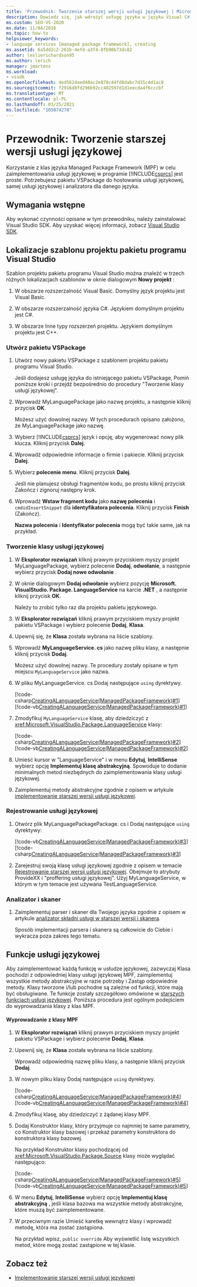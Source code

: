 ```yaml
---
title: 'Przewodnik: Tworzenie starszej wersji usługi językowej | Microsoft Docs'
description: Dowiedz się, jak wdrożyć usługę języka w języku Visual C# przy użyciu klas języka struktury zarządzanego pakietu.
ms.custom: SEO-VS-2020
ms.date: 11/04/2016
ms.topic: how-to
helpviewer_keywords:
- language services [managed package framework], creating
ms.assetid: 6a5dd2c2-261b-4efd-a3f4-8fb90b73dc82
author: leslierichardson95
ms.author: lerich
manager: jmartens
ms.workload:
- vssdk
ms.openlocfilehash: ded5624aed40ac2e878c44fd8dabc7d35c4d1ac8
ms.sourcegitcommit: f2916d8fd296b92cc402597d1d1eecda4f6cccbf
ms.translationtype: MT
ms.contentlocale: pl-PL
ms.lasthandoff: 03/25/2021
ms.locfileid: "105074278"
---
```

# <a name="walkthrough-creating-a-legacy-language-service"></a>Przewodnik: Tworzenie starszej wersji usługi językowej
Korzystanie z klas języka Managed Package Framework (MPF) w celu zaimplementowania usługi językowej w programie [!INCLUDE[csprcs](../../data-tools/includes/csprcs_md.md)] jest proste. Potrzebujesz pakietu VSPackage do hostowania usługi językowej, samej usługi językowej i analizatora dla danego języka.

## <a name="prerequisites"></a>Wymagania wstępne
 Aby wykonać czynności opisane w tym przewodniku, należy zainstalować Visual Studio SDK. Aby uzyskać więcej informacji, zobacz [Visual Studio SDK](../../extensibility/visual-studio-sdk.md).

## <a name="locations-for-the-visual-studio-package-project-template"></a>Lokalizacje szablonu projektu pakietu programu Visual Studio
 Szablon projektu pakietu programu Visual Studio można znaleźć w trzech różnych lokalizacjach szablonów w oknie dialogowym **Nowy projekt** :

1. W obszarze rozszerzalność Visual Basic. Domyślny język projektu jest Visual Basic.

2. W obszarze rozszerzalność języka C#. Językiem domyślnym projektu jest C#.

3. W obszarze Inne typy rozszerzeń projektu. Językiem domyślnym projektu jest C++.

### <a name="create-a-vspackage"></a>Utwórz pakietu VSPackage

1. Utwórz nowy pakietu VSPackage z szablonem projektu pakietu programu Visual Studio.

    Jeśli dodajesz usługę języka do istniejącego pakietu VSPackage, Pomiń poniższe kroki i przejdź bezpośrednio do procedury "Tworzenie klasy usługi językowej".

2. Wprowadź MyLanguagePackage jako nazwę projektu, a następnie kliknij przycisk **OK**.

    Możesz użyć dowolnej nazwy. W tych procedurach opisano założono, że MyLanguagePackage jako nazwę.

3. Wybierz [!INCLUDE[csprcs](../../data-tools/includes/csprcs_md.md)] język i opcję, aby wygenerować nowy plik klucza. Kliknij przycisk **Dalej**.

4. Wprowadź odpowiednie informacje o firmie i pakiecie. Kliknij przycisk **Dalej**.

5. Wybierz **polecenie menu**. Kliknij przycisk **Dalej**.

    Jeśli nie planujesz obsługi fragmentów kodu, po prostu kliknij przycisk Zakończ i zignoruj następny krok.

6. Wprowadź **Wstaw fragment kodu** jako **nazwę polecenia** i `cmdidInsertSnippet` dla **identyfikatora polecenia**. Kliknij przycisk **Finish** (Zakończ).

    **Nazwa polecenia** i **Identyfikator polecenia** mogą być takie same, jak na przykład.

### <a name="create-the-language-service-class"></a>Tworzenie klasy usługi językowej

1. W **Eksplorator rozwiązań** kliknij prawym przyciskiem myszy projekt MyLanguagePackage, wybierz polecenie **Dodaj**, **odwołanie**, a następnie wybierz przycisk **Dodaj nowe odwołanie** .

2. W oknie dialogowym **Dodaj odwołanie** wybierz pozycję **Microsoft. VisualStudio. Package. LanguageService** na karcie **.NET** , a następnie kliknij przycisk **OK**.

     Należy to zrobić tylko raz dla projektu pakietu językowego.

3. W **Eksplorator rozwiązań** kliknij prawym przyciskiem myszy projekt pakietu VSPackage i wybierz polecenie **Dodaj**, **Klasa**.

4. Upewnij się, że **Klasa** została wybrana na liście szablony.

5. Wprowadź **MyLanguageService. cs** jako nazwę pliku klasy, a następnie kliknij przycisk **Dodaj**.

     Możesz użyć dowolnej nazwy. Te procedury zostały opisane w tym miejscu `MyLanguageService` jako nazwa.

6. W pliku MyLanguageService. cs Dodaj następujące `using` dyrektywy.

     [!code-csharp[CreatingALanguageService(ManagedPackageFramework)#1](../../extensibility/internals/codesnippet/CSharp/walkthrough-creating-a-legacy-language-service_1.cs)]
     [!code-vb[CreatingALanguageService(ManagedPackageFramework)#1](../../extensibility/internals/codesnippet/VisualBasic/walkthrough-creating-a-legacy-language-service_1.vb)]

7. Zmodyfikuj `MyLanguageService` klasę, aby dziedziczyć z <xref:Microsoft.VisualStudio.Package.LanguageService> klasy:

     [!code-csharp[CreatingALanguageService(ManagedPackageFramework)#2](../../extensibility/internals/codesnippet/CSharp/walkthrough-creating-a-legacy-language-service_2.cs)]
     [!code-vb[CreatingALanguageService(ManagedPackageFramework)#2](../../extensibility/internals/codesnippet/VisualBasic/walkthrough-creating-a-legacy-language-service_2.vb)]

8. Umieść kursor w "LanguageService" i w menu **Edytuj**, **IntelliSense** wybierz opcję **Implementuj klasę abstrakcyjną**. Spowoduje to dodanie minimalnych metod niezbędnych do zaimplementowania klasy usługi językowej.

9. Zaimplementuj metody abstrakcyjne zgodnie z opisem w artykule [implementowanie starszej wersji usługi językowej](../../extensibility/internals/implementing-a-legacy-language-service2.md).

### <a name="register-the-language-service"></a>Rejestrowanie usługi językowej

1. Otwórz plik MyLanguagePackagePackage. cs i Dodaj następujące `using` dyrektywy:

     [!code-vb[CreatingALanguageService(ManagedPackageFramework)#3](../../extensibility/internals/codesnippet/VisualBasic/walkthrough-creating-a-legacy-language-service_3.vb)]
     [!code-csharp[CreatingALanguageService(ManagedPackageFramework)#3](../../extensibility/internals/codesnippet/CSharp/walkthrough-creating-a-legacy-language-service_3.cs)]

2. Zarejestruj swoją klasę usługi językowej zgodnie z opisem w temacie [Rejestrowanie starszej wersji usługi językowej](../../extensibility/internals/registering-a-legacy-language-service1.md). Obejmuje to atrybuty ProvideXX i "proffering usługi językowej". Użyj MyLanguageService, w którym w tym temacie jest używana TestLanguageService.

### <a name="the-parser-and-scanner"></a>Analizator i skaner

1. Zaimplementuj parser i skaner dla Twojego języka zgodnie z opisem w artykule [analizator składni usługi w starszej wersji i skanera](../../extensibility/internals/legacy-language-service-parser-and-scanner.md).

     Sposób implementacji parsera i skanera są całkowicie do Ciebie i wykracza poza zakres tego tematu.

## <a name="language-service-features"></a>Funkcje usługi językowej
 Aby zaimplementować każdą funkcję w usłudze językowej, zazwyczaj Klasa pochodzi z odpowiedniej klasy usługi językowej MPF, zaimplementuj wszystkie metody abstrakcyjne w razie potrzeby i Zastąp odpowiednie metody. Klasy tworzone i/lub pochodne są zależne od funkcji, które mają być obsługiwane. Te funkcje zostały szczegółowo omówione w [starszych funkcjach usługi językowej](../../extensibility/internals/legacy-language-service-features1.md). Poniższa procedura jest ogólnym podejściem do wyprowadzania klasy z klas MPF.

#### <a name="deriving-from-an-mpf-class"></a>Wyprowadzanie z klasy MPF

1. W **Eksplorator rozwiązań** kliknij prawym przyciskiem myszy projekt pakietu VSPackage i wybierz polecenie **Dodaj**, **Klasa**.

2. Upewnij się, że **Klasa** została wybrana na liście szablony.

     Wprowadź odpowiednią nazwę pliku klasy, a następnie kliknij przycisk **Dodaj**.

3. W nowym pliku klasy Dodaj następujące `using` dyrektywy.

     [!code-csharp[CreatingALanguageService(ManagedPackageFramework)#4](../../extensibility/internals/codesnippet/CSharp/walkthrough-creating-a-legacy-language-service_4.cs)]
     [!code-vb[CreatingALanguageService(ManagedPackageFramework)#4](../../extensibility/internals/codesnippet/VisualBasic/walkthrough-creating-a-legacy-language-service_4.vb)]

4. Zmodyfikuj klasę, aby dziedziczyć z żądanej klasy MPF.

5. Dodaj Konstruktor klasy, który przyjmuje co najmniej te same parametry, co Konstruktor klasy bazowej i przekaż parametry konstruktora do konstruktora klasy bazowej.

     Na przykład Konstruktor klasy pochodzącej od <xref:Microsoft.VisualStudio.Package.Source> klasy może wyglądać następująco:

     [!code-csharp[CreatingALanguageService(ManagedPackageFramework)#5](../../extensibility/internals/codesnippet/CSharp/walkthrough-creating-a-legacy-language-service_5.cs)]
     [!code-vb[CreatingALanguageService(ManagedPackageFramework)#5](../../extensibility/internals/codesnippet/VisualBasic/walkthrough-creating-a-legacy-language-service_5.vb)]

6. W menu **Edytuj**, **IntelliSense** wybierz opcję **Implementuj klasę abstrakcyjną** , jeśli klasa bazowa ma wszystkie metody abstrakcyjne, które muszą być zaimplementowane.

7. W przeciwnym razie Umieść karetkę wewnątrz klasy i wprowadź metodę, która ma zostać zastąpiona.

     Na przykład wpisz, `public override` Aby wyświetlić listę wszystkich metod, które mogą zostać zastąpione w tej klasie.

## <a name="see-also"></a>Zobacz też
- [Implementowanie starszej wersji usługi językowej](../../extensibility/internals/implementing-a-legacy-language-service1.md)
